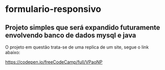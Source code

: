 # formulario-responsivo

## Projeto simples que será expandido futuramente envolvendo banco de dados mysql e java

O projeto em questão trata-se de uma replica de um site, segue o link abaixo:

https://codepen.io/freeCodeCamp/full/VPaoNP

